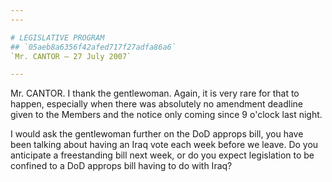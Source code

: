 ```yaml
---
---

# LEGISLATIVE PROGRAM
## `05aeb8a6356f42afed717f27adfa86a6`
`Mr. CANTOR — 27 July 2007`

---
```



Mr. CANTOR. I thank the gentlewoman. Again, it is very rare for that 
to happen, especially when there was absolutely no amendment deadline 
given to the Members and the notice only coming since 9 o'clock last 
night.

I would ask the gentlewoman further on the DoD approps bill, you have 
been talking about having an Iraq vote each week before we leave. Do 
you anticipate a freestanding bill next week, or do you expect 
legislation to be confined to a DoD approps bill having to do with 
Iraq?